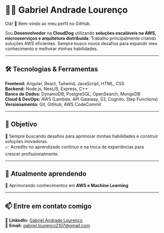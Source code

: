 # 👨‍💻 Gabriel Andrade Lourenço  
Olá! 👋 Bem-vindo ao meu perfil no GitHub.  

Sou **Desenvolvedor** na **CloudDog** utilizando **soluções escaláveis na AWS, microsserviços e arquitetura distribuída**. Trabalho principalmente criando soluções AWS eficientes. Sempre busco novos desafios para expandir meu conhecimento e melhorar minhas habilidades.  

---

## 🛠️ **Tecnologias & Ferramentas**  

**Frontend:** Angular, React, Tailwind, JavaScript, HTML, CSS  
**Backend:** Node.js, NestJS, Express, C++  
**Banco de Dados:** DynamoDB, PostgreSQL, OpenSearch, MongoDB  
**Cloud & DevOps:** AWS (Lambda, API Gateway, S3, Cognito, Step Functions)  
**Versionamento:** Git, GitHub, AWS CodeCommit  

---

## 🎯 **Objetivo**  
🚀 Sempre buscando desafios para aprimorar minhas habilidades e construir soluções inovadoras.  
📈 Acredito no aprendizado contínuo e na troca de experiências para crescer profissionalmente.  

---

## 🌱 **Atualmente aprendendo**  
🔹 Aprimorando conhecimentos em **AWS e Machine Learning**  

---

## 📫 **Entre em contato comigo**  
🔗 **LinkedIn:** [Gabriel Andrade Lourenço](https://www.linkedin.com/in/gabriel-andrade-louren%C3%A7o-3b046a30b/)  
📧 **Email:** [gabriel.lourenco2107@gmail.com](mailto:gabriel.lourenco2107@gmail.com)  



<!--
**GabrielAndradeLourenco/GabrielAndradeLourenco** is a ✨ _special_ ✨ repository because its `README.md` (this file) appears on your GitHub profile.

Here are some ideas to get you started:

- 🔭 I’m currently working on ...
- 🌱 I’m currently learning ...
- 👯 I’m looking to collaborate on ...
- 🤔 I’m looking for help with ...
- 💬 Ask me about ...
- 📫 How to reach me: ...
- 😄 Pronouns: ...
- ⚡ Fun fact: ...
-->
